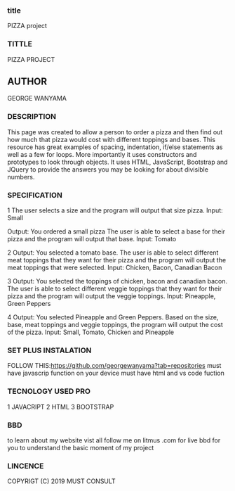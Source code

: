 ### title 
PIZZA project

 ### TITTLE
PIZZA PROJECT

## AUTHOR
GEORGE WANYAMA

### DESCRIPTION
This page was created to allow a person to order a pizza and then find out how much that pizza would cost with different toppings and bases. This resource has great examples of spacing, indentation, if/else statements as well as a few for loops. More importantly it uses constructors and prototypes to look through objects. It uses HTML, JavaScript, Bootstrap and JQuery to provide the answers you may be looking for about divisible numbers.

### SPECIFICATION
1  The user selects a size and the program will output that size pizza.
Input: Small

 Output: You ordered a small pizza
The user is able to select a base for their pizza and the program will output that base.
Input: Tomato

 2   Output: You selected a tomato base.
The user is able to select different meat toppings that they want for their pizza and the program will output the meat toppings that were selected.
Input: Chicken, Bacon, Canadian Bacon

  3 Output: You selected the toppings of chicken, bacon and canadian bacon.
The user is able to select different veggie toppings that they want for their pizza and the program will output the veggie toppings.
Input: Pineapple, Green Peppers

 4 Output: You selected Pineapple and Green Peppers.
Based on the size, base, meat toppings and veggie toppings, the program will output the cost of the pizza.
Input: Small, Tomato, Chicken and Pineapple

 ### SET PLUS INSTALATION
 FOLLOW THIS:https://github.com/georgewanyama?tab=repositories 
 must have javascrip function on your device
 must have html and vs code fuction

### TECNOLOGY USED PRO
 1 JAVACRIPT
2  HTML
3 BOOTSTRAP

  ### BBD
  to learn about my website vist all follow me on litmus .com for live bbd for you to understand the basic moment of my project

  ### LINCENCE
  COPYRIGT (C)  2019 MUST CONSULT